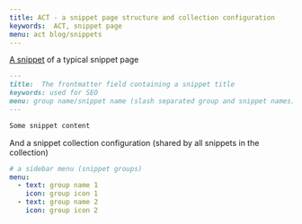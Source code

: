 ```yaml
---
title: ACT - a snippet page structure and collection configuration
keywords:  ACT, snippet page
menu: act blog/snippets
---
```



[A snippet](/snippets/main/act-snippets/ "Snippet page structure and configuration") of a typical snippet page


```markdown
---
title:  The frontmatter field containing a snippet title
keywords: used for SEO
menu: group name/snippet name (slash separated group and snippet names)
---

Some snippet content
```
And a snippet collection configuration (shared by all snippets in the collection)

```yaml
# a sidebar menu (snippet groups)
menu:
  - text: group name 1
    icon: group icon 1
  - text: group name 2
    icon: group icon 2
```